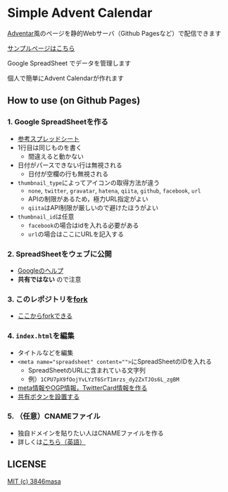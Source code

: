# Simple Advent Calendar
[Adventar](http://www.adventar.org)風のページを静的Webサーバ（Github Pagesなど）で配信できます

[サンプルページはこちら](http://3846masa.github.io/simpleAdventCalendar/)

Google SpreadSheet でデータを管理します

個人で簡単にAdvent Calendarが作れます

## How to use (on Github Pages)

### 1. Google SpreadSheetを作る
- [参考スプレッドシート](https://docs.google.com/spreadsheets/d/1CPU7pX9fOojYvLYzT6SrT1mrzs_dy2ZxTJOs6L_zgBM/edit?usp=sharing)
- 1行目は同じものを書く
  - 間違えると動かない
- 日付がパースできない行は無視される
  - 日付が空欄の行も無視される
- ``thumbnail_type``によってアイコンの取得方法が違う
  - ``none``, ``twitter``, ``gravatar``, ``hatena``, ``qiita``, ``github``, ``facebook``, ``url``
  - APIの制限があるため，極力URL指定がよい
  - ``qiita``はAPI制限が厳しいので避けたほうがよい
- ``thumbnail_id``は任意
  - ``facebook``の場合はidを入れる必要がある
  - ``url``の場合はここにURLを記入する

### 2. SpreadSheetをウェブに公開
- [Googleのヘルプ](https://support.google.com/docs/answer/37579?hl=ja&ref_topic=2818999)
- **共有ではない** ので注意

### 3. このレポジトリを[fork](https://github.com/3846masa/simpleAdventCalendar/fork)
- [ここからforkできる](https://github.com/3846masa/simpleAdventCalendar/fork)

### 4. ``index.html``を編集
- タイトルなどを編集
- ``<meta name="spreadsheet" content="">``にSpreadSheetのIDを入れる
  - SpreadSheetのURLに含まれている文字列
  - 例）``1CPU7pX9fOojYvLYzT6SrT1mrzs_dy2ZxTJOs6L_zgBM``
- [meta情報やOGP情報，TwitterCard情報を作る](http://webcodetools.com/)
- [共有ボタンを設置する](http://www.ninja.co.jp/omatome/)

### 5. （任意）CNAMEファイル
- 独自ドメインを貼りたい人はCNAMEファイルを作る
- 詳しくは[こちら（英語）](https://help.github.com/articles/setting-up-a-custom-domain-with-github-pages/)

## LICENSE
[MIT (c) 3846masa](http://3846masa.mit-license.org/2015)
